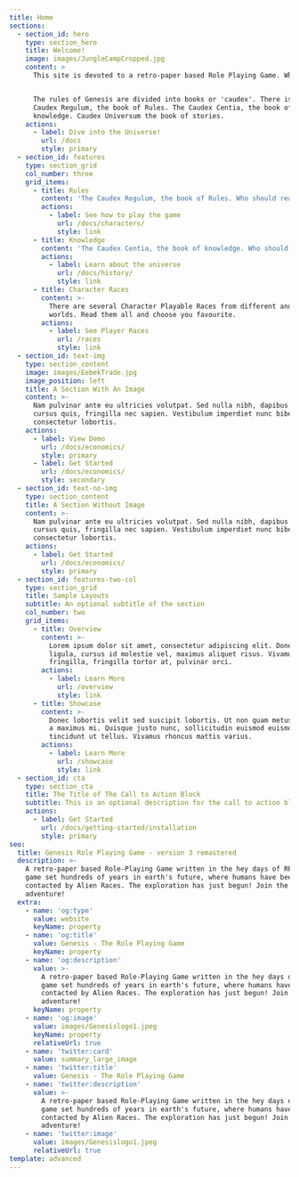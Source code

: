 ```yaml
---
title: Home
sections:
  - section_id: hero
    type: section_hero
    title: Welcome!
    image: images/JungleCampCropped.jpg
    content: >
      This site is devoted to a retro-paper based Role Playing Game. Where the adventures are only limited by your imagination! The games was developed by high school kids in Calgary, Alberta, Canada. It has been remastered and posted as Open-Source content.


      The rules of Genesis are divided into books or 'caudex'. There is the
      Caudex Regulum, the book of Rules. The Caudex Centia, the book of
      knowledge. Caudex Universum the book of stories.
    actions:
      - label: Dive into the Universe!
        url: /docs
        style: primary
  - section_id: features
    type: section_grid
    col_number: three
    grid_items:
      - title: Rules
        content: 'The Caudex Regulum, the book of Rules. Who should read ...'
        actions:
          - label: See how to play the game
            url: /docs/characters/
            style: link
      - title: Knowledge
        content: 'The Caudex Centia, the book of knowledge. Who should read ...'
        actions:
          - label: Learn about the universe
            url: /docs/history/
            style: link
      - title: Character Races
        content: >-
          There are several Character Playable Races from different and unusual
          worlds. Read them all and choose you favourite.
        actions:
          - label: See Player Races
            url: /races
            style: link
  - section_id: text-img
    type: section_content
    image: images/EebekTrade.jpg
    image_position: left
    title: A Section With An Image
    content: >-
      Nam pulvinar ante eu ultricies volutpat. Sed nulla nibh, dapibus sit amet
      cursus quis, fringilla nec sapien. Vestibulum imperdiet nunc bibendum
      consectetur lobortis.
    actions:
      - label: View Demo
        url: /docs/economics/
        style: primary
      - label: Get Started
        url: /docs/economics/
        style: secondary
  - section_id: text-no-img
    type: section_content
    title: A Section Without Image
    content: >-
      Nam pulvinar ante eu ultricies volutpat. Sed nulla nibh, dapibus sit amet
      cursus quis, fringilla nec sapien. Vestibulum imperdiet nunc bibendum
      consectetur lobortis.
    actions:
      - label: Get Started
        url: /docs/economics/
        style: primary
  - section_id: features-two-col
    type: section_grid
    title: Sample Layouts
    subtitle: An optional subtitle of the section
    col_number: two
    grid_items:
      - title: Overview
        content: >-
          Lorem ipsum dolor sit amet, consectetur adipiscing elit. Donec nisl
          ligula, cursus id molestie vel, maximus aliquet risus. Vivamus in nibh
          fringilla, fringilla tortor at, pulvinar orci.
        actions:
          - label: Learn More
            url: /overview
            style: link
      - title: Showcase
        content: >-
          Donec lobortis velit sed suscipit lobortis. Ut non quam metus. Nullam
          a maximus mi. Quisque justo nunc, sollicitudin euismod euismod at,
          tincidunt ut tellus. Vivamus rhoncus mattis varius.
        actions:
          - label: Learn More
            url: /showcase
            style: link
  - section_id: cta
    type: section_cta
    title: The Title of The Call to Action Block
    subtitle: This is an optional description for the call to action block.
    actions:
      - label: Get Started
        url: /docs/getting-started/installation
        style: primary
seo:
  title: Genesis Role Playing Game - version 3 remastered
  description: >-
    A retro-paper based Role-Playing Game written in the hey days of RPGs. A
    game set hundreds of years in earth's future, where humans have been
    contacted by Alien Races. The exploration has just begun! Join the
    adventure!
  extra:
    - name: 'og:type'
      value: website
      keyName: property
    - name: 'og:title'
      value: Genesis - The Role Playing Game
      keyName: property
    - name: 'og:description'
      value: >-
        A retro-paper based Role-Playing Game written in the hey days of RPGs. A
        game set hundreds of years in earth's future, where humans have been
        contacted by Alien Races. The exploration has just begun! Join the
        adventure!
      keyName: property
    - name: 'og:image'
      value: images/Genesislogo1.jpeg
      keyName: property
      relativeUrl: true
    - name: 'twitter:card'
      value: summary_large_image
    - name: 'twitter:title'
      value: Genesis - The Role Playing Game
    - name: 'twitter:description'
      value: >-
        A retro-paper based Role-Playing Game written in the hey days of RPGs. A
        game set hundreds of years in earth's future, where humans have been
        contacted by Alien Races. The exploration has just begun! Join the
        adventure!
    - name: 'twitter:image'
      value: images/Genesislogo1.jpeg
      relativeUrl: true
template: advanced
---
```

